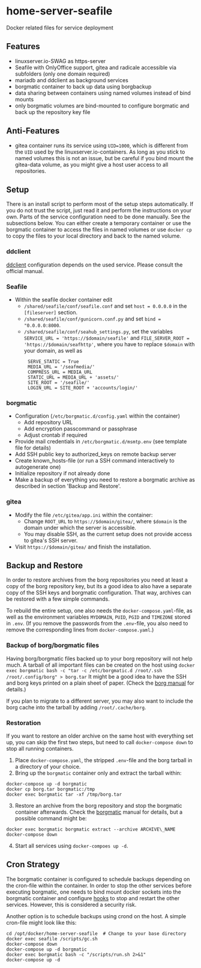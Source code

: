 # home-server-seafile
Docker related files for service deployment

## Features
- linuxserver.io-SWAG as https-server
- Seafile with OnlyOffice support, gitea and radicale accessible via subfolders (only one domain required)
- mariadb and ddclient as background services
- borgmatic container to back up data using borgbackup
- data sharing between containers using named volumes instead of bind mounts
- only borgmatic volumes are bind-mounted to configure borgmatic and back up the repository key file

## Anti-Features
- gitea container runs its service using `UID=1000`, which is different from the `UID` used by the linuxserver.io-containers. As long as you stick to named volumes this is not an issue, but be careful if you bind mount the gitea-data volume, as you might give a host user access to all repositories.

## Setup
There is an install script to perform most of the setup steps automatically.
If you do not trust the script, just read it and perform the instructions on your own.
Parts of the service configuration need to be done manually.
See the subsections below.
You can either create a temporary container or use the borgmatic container to access the files in named volumes or use `docker cp` to copy the files to your local directory and back to the named volume.

### ddclient
[ddclient](https://ddclient.net/) configuration depends on the used service. Please consult the official manual.

### Seafile
- Within the seafile docker container edit
	- `/shared/seafile/conf/seafile.conf` and set `host = 0.0.0.0` in the `[fileserver]` section.
	- `/shared/seafile/conf/gunicorn.conf.py` and set `bind = "0.0.0.0:8000`.
	- `/shared/seafile/conf/seahub_settings.py`, set the variables `SERVICE_URL = 'https://$domain/seafile'` and `FILE_SERVER_ROOT = 'https://$domain/seafhttp'`, where you have to replace `$domain` with your domain, as well as
```
        SERVE_STATIC = True
        MEDIA_URL = '/seafmedia/'
        COMPRESS_URL = MEDIA_URL
        STATIC_URL = MEDIA_URL + 'assets/'
        SITE_ROOT = '/seafile/'
        LOGIN_URL = SITE_ROOT + 'accounts/login/'
```

### borgmatic
- Configuration (`/etc/borgmatic.d/config.yaml` within the container)
	- Add repository URL
	- Add encryption passcommand or passphrase
	- Adjust crontab if required
- Provide mail credentials in `/etc/borgmatic.d/msmtp.env` (see template file for details)
- Add SSH public key to authorized\_keys on remote backup server
- Create known\_hosts-file (or run a SSH command interactively to autogenerate one)
- Initialize repository if not already done
- Make a backup of everything you need to restore a borgmatic archive as described in section 'Backup and Restore'.

### gitea
- Modify the file `/etc/gitea/app.ini` within the container:
	- Change `ROOT_URL` to `https://$domain/gitea/`, where `$domain` is the domain under which the server is accessible.
	- You may disable SSH, as the current setup does not provide access to gitea's SSH server.
- Visit `https://$domain/gitea/` and finish the installation.

## Backup and Restore
In order to restore archives from the borg repositories you need at least a copy of the borg repository key, but its a good idea to also have a separate copy of the SSH keys and borgmatic configuration. That way, archives can be restored with a few simple commands.

To rebuild the entire setup, one also needs the `docker-compose.yaml`-file, as well as the environment variables `MYDOMAIN`, `PUID`, `PGID` and `TIMEZONE` stored in `.env`. (If you remove the passwords from the `.env`-file, you also need to remove the corresponding lines from `docker-compose.yaml`.)

### Backup of borg/borgmatic files 
Having borg/borgmatic files backed up to your borg repository will not help much. A tarball of all important files can be created on the host using
```docker exec borgmatic bash -c "tar -c /etc/borgmatic.d /root/.ssh /root/.config/borg" > borg.tar```
It might be a good idea to have the SSH and borg keys printed on a plain sheet of paper. (Check the [borg manual](https://borgbackup.readthedocs.io/en/stable/usage/key.html#borg-key-export) for details.)

If you plan to migrate to a different server, you may also want to include the borg cache into the tarball by adding `/root/.cache/borg`.

### Restoration
If you want to restore an older archive on the same host with everything set up, you can skip the first two steps, but need to call `docker-compose down` to stop all running containers.
1. Place `docker-compose.yaml`, the stripped `.env`-file and the borg tarball in a directory of your choice.
2. Bring up the `borgmatic` container only and extract the tarball within:
```
docker-compose up -d borgmatic
docker cp borg.tar borgmatic:/tmp
docker exec borgmatic tar -xf /tmp/borg.tar
```
3. Restore an archive from the borg repository and stop the borgmatic container afterwards. Check the [borgmatic](https://torsion.org/borgmatic/docs/how-to/extract-a-backup/) manual for details, but a possible command might be:
```
docker exec borgmatic borgmatic extract --archive ARCHIVE\_NAME
docker-compose down
```
4. Start all services using `docker-compoes up -d`.

## Cron Strategy
The borgmatic container is configured to schedule backups depending on the cron-file within the container. In order to stop the other services before executing borgmatic, one needs to bind mount docker sockets into the borgmatic container and configure [hooks](https://torsion.org/borgmatic/docs/how-to/add-preparation-and-cleanup-steps-to-backups/) to stop and restart the other services. However, this is considered a security risk.

Another option is to schedule backups using crond on the host. A simple cron-file might look like this:
```
cd /opt/docker/home-server-seafile  # Change to your base directory
docker exec seafile /scripts/gc.sh
docker-compose down
docker-compose up -d borgmatic
docker exec borgmatic bash -c "/scripts/run.sh 2>&1"
docker-compose up -d
```
